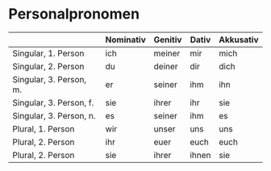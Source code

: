 # Personalpronomen

|                         | Nominativ | Genitiv | Dativ | Akkusativ |
|-------------------------|-----------|---------|-------|-----------|
| Singular, 1. Person     | ich       | meiner  | mir   | mich      |
| Singular, 2. Person     | du        | deiner  | dir   | dich      |
| Singular, 3. Person, m. | er        | seiner  | ihm   | ihn       |
| Singular, 3. Person, f. | sie       | ihrer   | ihr   | sie       |
| Singular, 3. Person, n. | es        | seiner  | ihm   | es        |
| Plural, 1. Person       | wir       | unser   | uns   | uns       |
| Plural, 2. Person       | ihr       | euer    | euch  | euch      |
| Plural, 2. Person       | sie       | ihrer   | ihnen | sie       |
